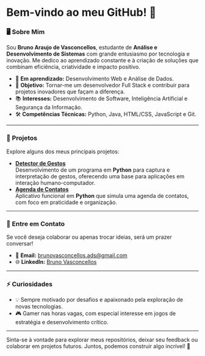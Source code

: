 # Bem-vindo ao meu GitHub! 👋

### 🖥️ Sobre Mim

Sou **Bruno Araujo de Vasconcellos**, estudante de **Análise e Desenvolvimento de Sistemas** com grande entusiasmo por tecnologia e inovação. Me dedico ao aprendizado constante e à criação de soluções que combinam eficiência, criatividade e impacto positivo.

- 🌱 **Em aprendizado:** Desenvolvimento Web e Análise de Dados.
- 🎯 **Objetivo:** Tornar-me um desenvolvedor Full Stack e contribuir para projetos inovadores que façam a diferença.
- 📚 **Interesses:** Desenvolvimento de Software, Inteligência Artificial e Segurança da Informação.
- 🛠️ **Competências Técnicas:** Python, Java, HTML/CSS, JavaScript e Git.

---

### 🚀 Projetos

Explore alguns dos meus principais projetos:

- **[Detector de Gestos](https://github.com/BrunoAV1/Detector-de-Gestos)**  
  Desenvolvimento de um programa em **Python** para captura e interpretação de gestos, oferecendo uma base para aplicações em interação humano-computador.  
- **[Agenda de Contatos](https://github.com/BrunoAV1/Agenda-de-Contatos)**  
  Aplicativo funcional em **Python** que simula uma agenda de contatos, com foco em praticidade e organização.  

---

### 💬 Entre em Contato

Se você deseja colaborar ou apenas trocar ideias, será um prazer conversar!  
- 📧 **Email:** [brunovasconcellos.ads@gmail.com](mailto:brunovasconcellos.ads@gmail.com)  
- 🌐 **LinkedIn:** [Bruno Vasconcellos](https://www.linkedin.com/in/bruno-vasconcellos-360070351?utm_source=share&utm_campaign=share_via&utm_content=profile&utm_medium=android_app)  

---

### ⚡ Curiosidades

- 💡 Sempre motivado por desafios e apaixonado pela exploração de novas tecnologias.  
- 🎮 Gamer nas horas vagas, com especial interesse em jogos de estratégia e desenvolvimento crítico.

---

Sinta-se à vontade para explorar meus repositórios, deixar seu feedback ou colaborar em projetos futuros. Juntos, podemos construir algo incrível! 🚀
